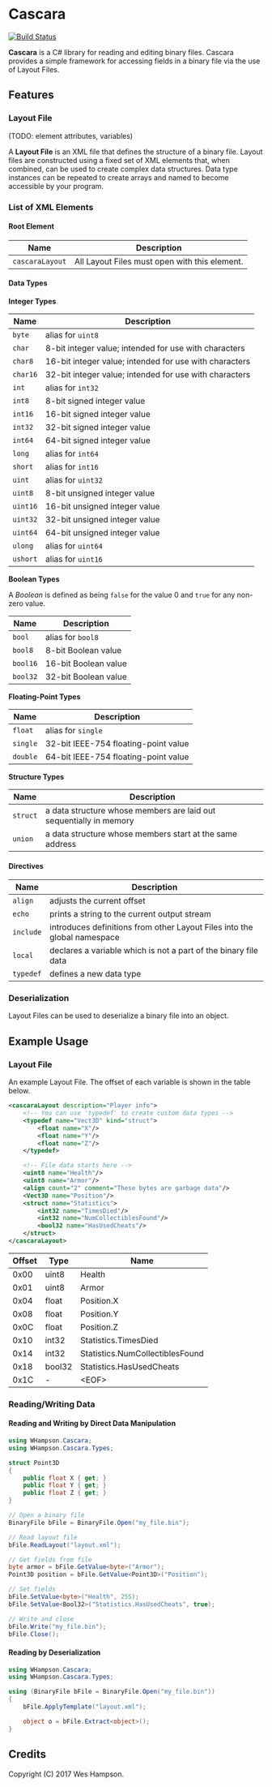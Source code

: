 # Cascara
[![Build Status](
    https://travis-ci.org/whampson/cascara.svg?branch=master)
](https://travis-ci.org/whampson/cascara)

**Cascara** is a C# library for reading and editing binary files. Cascara
provides a simple framework for accessing fields in a binary file via the use of
Layout Files.

## Features
### Layout File
(TODO: element attributes, variables)

A **Layout File** is an XML file that defines the structure of a binary file.
Layout files are constructed using a fixed set of XML elements that, when
combined, can be used to create complex data structures. Data type instances
can be repeated to create arrays and named to become accessible by your program.

### List of XML Elements

#### Root Element

Name                    | Description
----------------------- | ------------
`cascaraLayout` | All Layout Files must open with this element.

#### Data Types

**Integer Types**

Name     | Description
-------- | ------------
`byte`   | alias for `uint8`
`char`   | 8-bit integer value; intended for use with characters
`char8`  | 16-bit integer value; intended for use with characters
`char16` | 32-bit integer value; intended for use with characters
`int`    | alias for `int32`
`int8`   | 8-bit signed integer value
`int16`  | 16-bit signed integer value
`int32`  | 32-bit signed integer value
`int64`  | 64-bit signed integer value
`long`   | alias for `int64`
`short`  | alias for `int16`
`uint`   | alias for `uint32`
`uint8`  | 8-bit unsigned integer value
`uint16` | 16-bit unsigned integer value
`uint32` | 32-bit unsigned integer value
`uint64` | 64-bit unsigned integer value
`ulong`  | alias for `uint64`
`ushort` | alias for `uint16`

**Boolean Types**

A *Boolean* is defined as being `false` for the value 0 and `true` for any non-zero value.

Name     | Description
-------- | ------------
`bool`   | alias for `bool8`
`bool8`  | 8-bit Boolean value
`bool16` | 16-bit Boolean value
`bool32` | 32-bit Boolean value

**Floating-Point Types**

Name     | Description
-------- | ------------
`float`  | alias for `single`
`single` | 32-bit IEEE-754 floating-point value
`double` | 64-bit IEEE-754 floating-point value

**Structure Types**

Name     | Description
-------- | ------------
`struct` | a data structure whose members are laid out sequentially in memory
`union`  | a data structure whose members start at the same address

#### Directives

Name      | Description
--------- | ------------
`align`   | adjusts the current offset
`echo`    | prints a string to the current output stream
`include` | introduces definitions from other Layout Files into the global namespace
`local`   | declares a variable which is not a part of the binary file data
`typedef` | defines a new data type

### Deserialization
Layout Files can be used to deserialize a binary file into an object.


## Example Usage
### Layout File
An example Layout File. The offset of each variable is shown in the table below.
```xml
<cascaraLayout description="Player info">
    <!-- You can use 'typedef' to create custom data types -->
    <typedef name="Vect3D" kind="struct">
        <float name="X"/>
        <float name="Y"/>
        <float name="Z"/>
    </typedef>

    <!-- File data starts here -->
    <uint8 name="Health"/>
    <uint8 name="Armor"/>
    <align count="2" comment="These bytes are garbage data"/>
    <Vect3D name="Position"/>
    <struct name="Statistics">
        <int32 name="TimesDied"/>
        <int32 name="NumCollectiblesFound"/>
        <bool32 name="HasUsedCheats"/>
    </struct>
</cascaraLayout>
```

Offset | Type   | Name
------ | ----   | ----
0x00   | uint8  | Health
0x01   | uint8  | Armor
0x04   | float  | Position.X
0x08   | float  | Position.Y
0x0C   | float  | Position.Z
0x10   | int32  | Statistics.TimesDied
0x14   | int32  | Statistics.NumCollectiblesFound
0x18   | bool32 | Statistics.HasUsedCheats
0x1C   | -      | \<EOF>


### Reading/Writing Data
#### Reading and Writing by Direct Data Manipulation

```c#
using WHampson.Cascara;
using WHampson.Cascara.Types;

struct Point3D
{
    public float X { get; }
    public float Y { get; }
    public float Z { get; }
}

// Open a binary file
BinaryFile bFile = BinaryFile.Open("my_file.bin");

// Read layout file
bFile.ReadLayout("layout.xml");

// Get fields from file
byte armor = bFile.GetValue<byte>("Armor");
Point3D position = bFile.GetValue<Point3D>("Position");

// Set fields
bFile.SetValue<byte>("Health", 255);
bFile.SetValue<Bool32>("Statistics.HasUsedCheats", true);

// Write and close
bFile.Write("my_file.bin");
bFile.Close();
```

#### Reading by Deserialization
```c#
using WHampson.Cascara;
using WHampson.Cascara.Types;

using (BinaryFile bFile = BinaryFile.Open("my_file.bin"))
{
    bFile.ApplyTemplate("layout.xml");

    object o = bFile.Extract<object>();
}
```

## Credits
Copyright (C) 2017 Wes Hampson.
